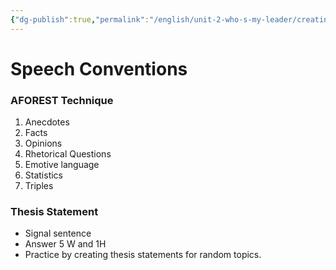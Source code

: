 ```yaml
---
{"dg-publish":true,"permalink":"/english/unit-2-who-s-my-leader/creating-a-speech-aforest-and-thesis-statement/","dgHomeLink":true,"dgPassFrontmatter":false,"dgShowLocalGraph":true}
---
```


# Speech Conventions

### AFOREST Technique
1. Anecdotes
2. Facts
3. Opinions
4. Rhetorical Questions
5. Emotive language
6. Statistics
7. Triples

### Thesis Statement
- Signal sentence
- Answer 5 W and 1H
- Practice by creating thesis statements for random topics.

